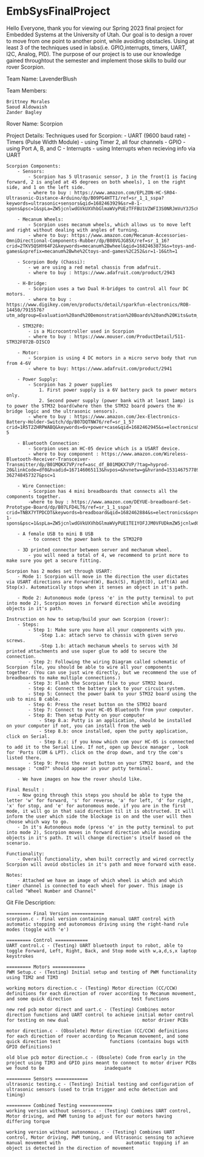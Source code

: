 # EmbSysFinalProject
Hello Everyone, thank you for viewing our Spring 2023 final project for Embedded Systems at the University of Utah. Our goal is to design a rover to move from one point to another point, while avoiding obstacles. Using at least 3 of the techniques used in labs(i.e. GPIO,interrupts, timers, UART, I2C, Analog, PID). The purpose of our project is to use our knowledge gained throughtout the semester and implement those skills to build our rover Scorpion.

Team Name: LavenderBlush

Team Members: 

    Brittney Morales
    Saoud Aldowaish
    Zander Bagley

Rover Name: Scorpion 

Project Details: 
    Techniques used for Scorpion:
        - UART (9600 baud rate)
        - Timers (Pulse Width Module)
            - using Timer 2, all four channels
        - GPIO
            - using Port A, B, and C
        - Interrupts 
            - using Interrupts when recieving info via UART
    
    Scorpion Components:
        - Sensors:
            - Scorpion has 5 Ultrasonic sensor, 3 in the front(1 is facing forward, 2 is angled at 45 degrees on both wheels), 1 on the right side, and 1 on the left side.
            - where to buy : https://www.amazon.com/EPLZON-HC-SR04-Ultrasonic-Distance-Arduino/dp/B09PG4HTT1/ref=sr_1_1_sspa?keywords=ultrasonic+sensors&qid=1682463929&sr=8-1-spons&psc=1&spLa=ZW5jcnlwdGVkUXVhbGlmaWVyPUEzTFFBU1VZWFI3S0NRJmVuY3J5cHRlZElkPUEwNjM4Nzk3MjRNRDQyTTdLRElMSCZlbmNyeXB0ZWRBZElkPUEwNDU3ODQ0MjhWR0c5NVFSM1kwViZ3aWRnZXROYW1lPXNwX2F0ZiZhY3Rpb249Y2xpY2tSZWRpcmVjdCZkb05vdExvZ0NsaWNrPXRydWU= 

        - Mecanum Wheels:
            - Scorpion uses mecanum wheels, which allows us to move left and right without dealing with angles of turning.
            - where to buy: https://www.amazon.com/Mecanum-Accessories-OmniDirectional-Components-Rubber/dp/B08VGJG85X/ref=sr_1_16?crid=2TKV5QSHY64F2&keywords=mecanum%2Bwheel&qid=1682463873&s=toys-and-games&sprefix=mecanum%2Bwhe%2Ctoys-and-games%2C252&sr=1-16&th=1 

        - Scorpion Body (Chassi): 
            - we are using a red metal chassis from adafruit.
            - where to buy : https://www.adafruit.com/product/2943 

        - H-Bridge:
            - Scorpion uses a two Dual H-bridges to control all four DC motors. 
            - where to buy : https://www.digikey.com/en/products/detail/sparkfun-electronics/ROB-14450/7915576?utm_adgroup=Evaluation%20and%20Demonstration%20Boards%20and%20Kits&utm_source=google&utm_medium=cpc&utm_campaign=Shopping_Product_Development%20Boards%2C%20Kits%2C%20Programmers&utm_term=&utm_content=Evaluation%20and%20Demonstration%20Boards%20and%20Kits&gclid=CjwKCAjw9J2iBhBPEiwAErwpeUID1lt69zrFmAVwGuZGm8R5AXaUF5Gf5FSMXHxCWttlv_KuX0xVCxoC4XUQAvD_BwE 

        - STM32F0:
            - is a Microcontroller used in Scorpion
            - where to buy : https://www.mouser.com/ProductDetail/511-STM32F072B-DISCO 

        - Motor:
            - Scorpion is using 4 DC motors in a micro servo body that run from 4-6V
            - where to buy: https://www.adafruit.com/product/2941 

        - Power Supply:
            - Scorpion has 2 power supplies
                1. First power supply is a 6V battery pack to power motors only.
                2. Second power supply (power bank with at least 1amp) is to power the STM32 board(where then the STM32 board powers the H-bridge logic and the ultrasonic sensors). 
            - where to buy : https://www.amazon.com/Jex-Electronics-Battery-Holder-Switch/dp/B07DQTNW76/ref=sr_1_5?crid=1R5T2ZHRPWABQ&keywords=6v+power+case&qid=1682462945&s=electronics&sprefix=d6v+power+case%2Celectronics%2C162&sr=1-5

        - Bluetooth Connection:
            - Scorpion uses an HC-05 device which is a USART device.
            - where to buy component : https://www.amazon.com/Wireless-Bluetooth-Receiver-Transceiver-Transmitter/dp/B01MQKX7VP/ref=asc_df_B01MQKX7VP/?tag=hyprod-20&linkCode=df0&hvadid=167146065113&hvpos=&hvnetw=g&hvrand=15314675778965273992&hvpone=&hvptwo=&hvqmt=&hvdev=c&hvdvcmdl=&hvlocint=&hvlocphy=9029755&hvtargid=pla-362748457327&psc=1  
        
        - Wire Connection:
            - Scorpion has 4 mini breadboards that connects all the components together.
            -where to buy : https://www.amazon.com/DEYUE-breadboard-Set-Prototype-Board/dp/B07LFD4LT6/ref=sr_1_1_sspa?crid=TNBX7YTPDCDT&keywords=breadboard&qid=1682462884&s=electronics&sprefix=breadboard%2Celectronics%2C157&sr=1-1-spons&psc=1&spLa=ZW5jcnlwdGVkUXVhbGlmaWVyPUE1TE1YOFJJM0VFUDkmZW5jcnlwdGVkSWQ9QTA5MTEyMjc4VEdENzVXU0JBNUQmZW5jcnlwdGVkQWRJZD1BMDEzNDIyODNGMFRBWU9UWFJSUEwmd2lkZ2V0TmFtZT1zcF9hdGYmYWN0aW9uPWNsaWNrUmVkaXJlY3QmZG9Ob3RMb2dDbGljaz10cnVl 

        - A female USB to mini B USB 
            - to connect the power bank to the STM32F0

        - 3D printed connector between server and mechanum wheel.
            - you will need a total of 4, we recommend to print more to make sure you get a secure fitting.

    Scorpion has 2 modes set through USART:
        - Mode 1: Scorpion will move in the direction the user dictates via USART directions are Forward(W), Back(S), Right(D), Left(A) and Stop(x). Automatically stops when it senses an object in it's path.  

        - Mode 2: Autonomous mode (press 'e' in the putty terminal to put into mode 2), Scorpion moves in forward direction while avoiding objects in it's path. 

    Instruction on how to setup/build your own Scorpion (rover): 
        - Steps:
            - Step 1: Make sure you have all your components with you.
                -Step 1.a: attach servo to chassis with given servo screws.
                -Step 1.b: attach mechanum wheels to servos with 3d printed attachments and use super glue to add to secure the connection.
            - Step 2: Following the wiring Diagram called schematic of Scorpion file, you should be able to wire all your components together. (You can use just wire directly, but we recommend the use of breadboards to make multiple connections.)
            - Step 3: Flash the Scorpian file to your STM32 board.
            - Step 4: Connect the battery pack to your circuit system.
            - Step 5: Connect the power bank to your STM32 board using the usb to mini B cable.
            - Step 6: Press the reset button on the STM32 board
            - Step 7: Connect to your HC-05 Bluetooth from your computer.
            - Step 8: Then setup Putty on your computer
                - Step 8.a: Putty is an application, should be installed on your computer if not, you can install from the web
                - Step 8.b: once installed, open the putty application, click on Serial.
                - Step 8.c: if you know which com your HC-05 is connected to add it to the Serial Line. If not, open up Device manager , look for 'Ports (COM & LPT). click on the drop down, and try the com's listed there. 
            - Step 9: Press the reset button on your STM32 board, and the message : "cmd?" should appear in your putty terminal.

        - We have images on how the rover should like.

    Final Result : 
        - Now going through this steps you should be able to type the letter 'w' for forward, 's' for reverse, 'a' for left, 'd' for right, 'x' for stop, and 'e' for autonomous mode. if you are in the first mode, it will go in that said direction til it is obstructed. It will inform the user which side the blockage is on and the user will then choose which way to go.
        - In it's Autonomous mode (press 'e' in the putty terminal to put into mode 2), Scorpion moves in forward direction while avoiding objects in it's path. It will change direction's itself based on the scenario. 

    Functionality: 
        - Overall functionality, when built correctly and wired correctly Scorpion will avoid obsticles in it's path and move forward with ease. 
    
    Notes: 
        - Attached we have an image of which wheel is which and which timer channel is connected to each wheel for power. This image is called "Wheel Number and Channel"

Git File Description:
	
	========= Final Version ============
	scorpion.c - Final version containing manual UART control with automatic stopping and autonomous driving using the right-hand rule modes (toggle with 'e')

	========= Control ============
	UART control.c - (Testing) UART bluetooth input to robot, able to toggle Forward, Left, Right, Back, and Stop mode with w,a,d,s,x laptop keystrokes 

	========= Motors ============
	PWM Setup.c - (Testing) Initial setup and testing of PWM functionality using TIM2 and TIM3

	working motors direction.c - (Testing) Motor direction (CC/CCW) definitions for each direction of rover according to Mecanum movement, and some quick direction 				     test functions

	new red pcb motor direct and uart.c - (Testing) Combines motor direction functions and UART control to achieve initial motor control for testing on new dual 						   motor driver PCBs

	motor direction.c - (Obsolete) Motor direction (CC/CCW) definitions for each direction of rover according to Mecanum movement, and some quick direction test 				  functions (contains bugs with GPIO definitions) 

	old blue pcb motor direction.c - (Obsolete) Code from early in the project using TIM3 and GPIO pins meant to connect to motor driver PCBs we found to be 					  inadequate

	========= Sensors ============
	ultrasonic testing.c - (Testing) Initial testing and configuration of ultrasonic sensors (used to trim trigger and echo detection and timing) 

	========= Combined Testing ============
	working version without sensors.c - (Testing) Combines UART control, Motor driving, and PWM tuning to adjust for our motors having differing torque 

	working version without autonomous.c - (Testing) Combines UART control, Motor driving, PWM tuning, and Ultrasonic sensing to achieve manual movement with 						 automatic topping if an object is detected in the direction of movement 

